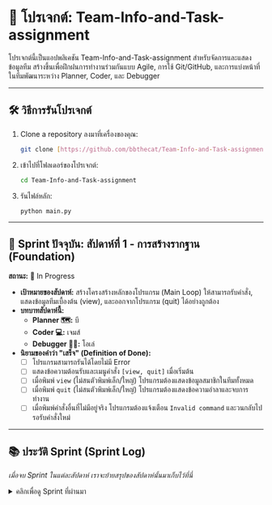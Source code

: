 # 🚀 โปรเจกต์: Team-Info-and-Task-assignment

โปรเจกต์นี้เป็นแอปพลิเคชัน Team-Info-and-Task-assignment สำหรับจัดการและแสดงข้อมูลทีม สร้างขึ้นเพื่อฝึกฝนการทำงานร่วมกันแบบ Agile, การใช้ Git/GitHub, และการแบ่งหน้าที่ในทีมพัฒนาระหว่าง Planner, Coder, และ Debugger

---

## 🛠️ วิธีการรันโปรเจกต์

1.  Clone a repository ลงมาที่เครื่องของคุณ:
    ```bash
    git clone [https://github.com/bbthecat/Team-Info-and-Task-assignment.git]
    ```
2.  เข้าไปที่โฟลเดอร์ของโปรเจกต์:
    ```bash
    cd Team-Info-and-Task-assignment
    ```
3.  รันไฟล์หลัก:
    ```bash
    python main.py
    ```

---

## 🎯 Sprint ปัจจุบัน: สัปดาห์ที่ 1 - การสร้างรากฐาน (Foundation)

**สถานะ:** 🚧 In Progress

* **เป้าหมายของสัปดาห์:** สร้างโครงสร้างหลักของโปรแกรม (Main Loop) ให้สามารถรับคำสั่ง, แสดงข้อมูลทีมเบื้องต้น (view), และออกจากโปรแกรม (quit) ได้อย่างถูกต้อง
* **บทบาทสัปดาห์นี้:**
    * **Planner 🗺️:** บี
    * **Coder 💻:** เจมส์
    * **Debugger 🕵️‍♀️:** โอเล่
* **นิยามของคำว่า "เสร็จ" (Definition of Done):**
    - [ ] โปรแกรมสามารถรันได้โดยไม่มี Error
    - [ ] แสดงข้อความต้อนรับและเมนูคำสั่ง `[view, quit]` เมื่อเริ่มต้น
    - [ ] เมื่อพิมพ์ `view` (ไม่สนตัวพิมพ์เล็ก/ใหญ่) โปรแกรมต้องแสดงข้อมูลสมาชิกในทีมทั้งหมด
    - [ ] เมื่อพิมพ์ `quit` (ไม่สนตัวพิมพ์เล็ก/ใหญ่) โปรแกรมต้องแสดงข้อความอำลาและจบการทำงาน
    - [ ] เมื่อพิมพ์คำสั่งอื่นที่ไม่มีอยู่จริง โปรแกรมต้องแจ้งเตือน `Invalid command` และวนกลับไปรอรับคำสั่งใหม่

---

## 📚 ประวัติ Sprint (Sprint Log)

*เมื่อจบ Sprint ในแต่ละสัปดาห์ เราจะย้ายสรุปของสัปดาห์นั้นมาเก็บไว้ที่นี่*

<details>
  <summary>คลิกเพื่อดู Sprint ที่ผ่านมา</summary>
    ---
  https://colab.research.google.com/drive/1lYKohn3Qxv-M3jVvpBQK3So5V5FLYqqp?usp=sharing
  </details>
